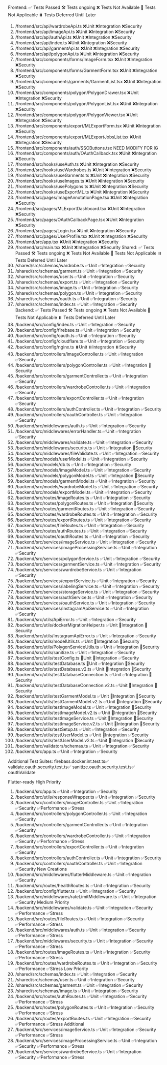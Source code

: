 Frontend:
✅ Tests Passed
🛠️ Tests ongoing
❌ Tests Not Available
🔔 Tests Not Applicable
⏸️ Tests Deferred Until Later    
1. /frontend/src/api/wardrobeApi.ts                         ❌Unit ❌Integration ❌Security
2. /frontend/src/api/imageApi.ts                            ❌Unit ❌Integration ❌Security
3. /frontend/src/api/authApi.ts                             ❌Unit ❌Integration ❌Security
4. /frontend/src/api/index.ts                               ❌Unit ❌Integration ❌Security
5. /frontend/src/api/garmentApi.ts                          ❌Unit ❌Integration ❌Security
6. /frontend/src/api/polygonApi.ts                          ❌Unit ❌Integration ❌Security
7. /frontend/src/components/forms/ImageForm.tsx             ❌Unit ❌Integration ❌Security
8. /frontend/src/components/forms/GarmentForm.tsx           ❌Unit ❌Integration ❌Security
9. /frontend/src/components/garments/GarmentList.tsx        ❌Unit ❌Integration ❌Security
10. /frontend/src/components/polygon/PolygonDrawer.tsx      ❌Unit ❌Integration ❌Security
11. /frontend/src/components/polygon/PolygonList.tsx        ❌Unit ❌Integration ❌Security
12. /frontend/src/components/polygon/PolygonViewer.tsx      ❌Unit ❌Integration ❌Security
13. /frontend/src/components/export/MLExportForm.tsx        ❌Unit ❌Integration ❌Security
14. /frontend/src/components/export/MLExportJobsList.tsx    ❌Unit ❌Integration ❌Security
15. /frontend/src/components/auth/SSOButtons.tsx NEED MODIFY FOR IG
16. /frontend/src/components/auth/OAuthCallback.tsx         ❌Unit ❌Integration ❌Security
17. /frontend/src/hooks/useAuth.ts                          ❌Unit ❌Integration ❌Security
18. /frontend/src/hooks/useWardrobes.ts                     ❌Unit ❌Integration ❌Security
19. /frontend/src/hooks/useGarments.ts                      ❌Unit ❌Integration ❌Security
20. /frontend/src/hooks/useImages.ts                        ❌Unit ❌Integration ❌Security
21. /frontend/src/hooks/usePolygons.ts                      ❌Unit ❌Integration ❌Security
22. /frontend/src/hooks/useExportML.ts                      ❌Unit ❌Integration ❌Security
23. /frontend/src/pages/ImageAnnotationPage.tsx             ❌Unit ❌Integration ❌Security
24. /frontend/src/pages/MLExportDashboard.tsx               ❌Unit ❌Integration ❌Security
25. /frontend/src/pages/OAuthCallbackPage.tsx               ❌Unit ❌Integration ❌Security
26. /frontend/src/pages/Login.tsx                           ❌Unit ❌Integration ❌Security
27. /frontend/src/pages/UserProfile.tsx                     ❌Unit ❌Integration ❌Security
28. /frontend/src/app.tsx                                   ❌Unit ❌Integration ❌Security
29. /frontend/src/main.tsx                                  ❌Unit ❌Integration ❌Security
Shared:
✅ Tests Passed
🛠️ Tests ongoing
❌ Tests Not Available
🔔 Tests Not Applicable
⏸️ Tests Deferred Until Later    
1. /shared/src/schemas/wardrobe.ts                          ✅Unit ✅Integration ✅Security
2. /shared/src/schemas/garment.ts                           ✅Unit ✅Integration ✅Security
3. /shared/src/schemas/user.ts                              ✅Unit ✅Integration ✅Security
4. /shared/src/schemas/export.ts                            ✅Unit ✅Integration ✅Security
5. /shared/src/schemas/image.ts                             ✅Unit ✅Integration ✅Security
6. /shared/src/schemas/polygon.ts                           ✅Unit ✅Integration ✅Security
7. /shared/src/schemas/oauth.ts                             ✅Unit ✅Integration ✅Security
8. /shared/src/schemas/index.ts                             ✅Unit ✅Integration ✅Security                          
Backend:
✅ Tests Passed
🛠️ Tests ongoing
❌ Tests Not Available
🔔 Tests Not Applicable
⏸️ Tests Deferred Until Later                                     
1.  /backend/src/config/index.ts                            ✅Unit ✅Integration ✅Security
2.  /backend/src/config/firebase.ts                         ✅Unit ✅Integration ✅Security
3.  /backend/src/config/oauth.ts                            ✅Unit ✅Integration ✅Security
4.  /backend/src/config/cloudflare.ts                       ✅Unit ✅Integration ✅Security
5.  /backend/src/config/nginx.ts                            ⏸️Unit ⏸️Integration ⏸️Security 
6.  /backend/src/controllers/imageController.ts             ✅Unit ✅Integration ✅Security 
7.  /backend/src/controllers/polygonController.ts           ✅Unit ✅Integration 🔔Security  
8.  /backend/src/controllers/garmentController.ts           ✅Unit ✅Integration ✅Security
9.  /backend/src/controllers/wardrobeController.ts          ✅Unit ✅Integration ✅Security
10. /backend/src/controllers/exportController.ts            ✅Unit ✅Integration ✅Security
11. /backend/src/controllers/authController.ts              ✅Unit ✅Integration ✅Security
12. /backend/src/controllers/oauthController.ts             ✅Unit ✅Integration ✅Security
13. /backend/src/middlewares/auth.ts                        ✅Unit ✅Integration ✅Security
14. /backend/src/middlewares/errorHandler.ts                ✅Unit ✅Integration ✅Security
15. /backend/src/middlewares/validate.ts                    ✅Unit ✅Integration ✅Security
16. /backend/src/middlewares/security.ts                    ✅Unit ✅Integration 🔔Security
17. /backend/src/middlewares/fileValidate.ts                ✅Unit ✅Integration ✅Security
18. /backend/src/models/userModel.ts                        ✅Unit ✅Integration ✅Security
19. /backend/src/models/db.ts                               ✅Unit ✅Integration ✅Security
20. /backend/src/models/imageModel.ts                       ✅Unit ✅Integration ✅Security
21. /backend/src/models/polygonModel.ts                     ✅Unit ✅Integration 🔔Security
22. /backend/src/models/garmentModel.ts                     ✅Unit ✅Integration ✅Security
23. /backend/src/models/wardrobeModel.ts                    ✅Unit ✅Integration ✅Security
24. /backend/src/models/exportModel.ts                      ✅Unit ✅Integration ✅Security
25. /backend/src/routes/imageRoutes.ts                      ✅Unit ✅Integration ✅Security
26. /backend/src/routes/polygonRoutes.ts                    ✅Unit ✅Integration 🔔Security
27. /backend/src/routes/garmentRoutes.ts                    ✅Unit ✅Integration ✅Security
28. /backend/src/routes/wardrobeRoutes.ts                   ✅Unit ✅Integration ✅Security
29. /backend/src/routes/exportRoutes.ts                     ✅Unit ✅Integration ✅Security
30. /backend/src/routes/fileRoutes.ts                       ✅Unit ✅Integration ✅Security
31. /backend/src/routes/authRoutes.ts                       ✅Unit ✅Integration ✅Security
32. /backend/src/routes/oauthRoutes.ts                      ✅Unit ✅Integration ✅Security
33. /backend/src/services/imageService.ts                   ✅Unit ✅Integration ✅Security
34. /backend/src/services/imageProcessingService.ts         ✅Unit ✅Integration ✅Security
35. /backend/src/services/polygonService.ts                 ✅Unit ✅Integration ✅Security
36. /backend/src/services/garmentService.ts                 ✅Unit ✅Integration ✅Security
37. /backend/src/services/wardrobeService.ts                ✅Unit ✅Integration ✅Security
38. /backend/src/services/exportService.ts                  ✅Unit ✅Integration ✅Security
39. /backend/src/services/labelingService.ts                ✅Unit ✅Integration ✅Security
40. /backend/src/services/storageService.ts                 ✅Unit ✅Integration ✅Security
41. /backend/src/services/authService.ts                    ✅Unit ✅Integration ✅Security
42. /backend/src/services/oauthService.ts                   ✅Unit ✅Integration ✅Security
43. /backend/src/services/InstagramApiService.ts            ✅Unit ✅Integration ✅Security
44. /backend/src/utils/ApiError.ts                          ✅Unit ✅Integration ✅Security
45. /backend/src/utils/dockerMigrationHelper.ts             ✅Unit 🔔Integration 🔔Security
46. /backend/src/utils/InstagramApiError.ts                 ✅Unit ✅Integration ✅Security
47. /backend/src/utils/modelUtils.ts                        ✅Unit 🔔Integration 🔔Security
48. /backend/src/utils/PolygonServiceUtils.ts               ✅Unit ✅Integration 🔔Security
49. /backend/src/utils/sanitize.ts                          ✅Unit ✅Integration ✅Security
50. /backend/src/utils/testConfig.ts                        🔔Unit 🔔Integration ✅Security
51. /backend/src/utils/testDatabase.ts                      🔔Unit ✅Integration 🔔Security
52. /backend/src/utils/testDatabase.v2.ts                   ✅Unit 🔔Integration 🔔Security
53. /backend/src/utils/testDatabaseConnection.ts            ✅Unit ✅Integration 🔔Security
54. /backend/src/utils/testDatabaseConnection.v2.ts         ✅Unit 🔔Integration 🔔Security
55. /backend/src/utils/testGarmentModel.ts                  ✅Unit 🔔Integration 🔔Security
56. /backend/src/utils/testGarmentModel.v2.ts               ✅Unit 🔔Integration 🔔Security
57. /backend/src/utils/testImageModel.ts                    ✅Unit ✅Integration 🔔Security
58. /backend/src/utils/testImageModel.v2.ts                 ✅Unit 🔔Integration 🔔Security
59. /backend/src/utils/testImageService.ts                  ✅Unit 🔔Integration 🔔Security
60. /backend/src/utils/testImageService.v2.ts               ✅Unit 🔔Integration 🔔Security
61. /backend/src/utils/testSetup.ts                         ✅Unit ✅Integration ✅Security
62. /backend/src/utils/testUserModel.ts                     ✅Unit 🔔Integration ✅Security
63. /backend/src/utils/testUserModel.v2.ts                  ✅Unit 🔔Integration 🔔Security
64. /backend/src/validators/schemas.ts                      ✅Unit ✅Integration ✅Security
65. /backend/src/app.ts                                     ✅Unit ✅Integration ✅Security

Additional Test Suites:
firebass.docker.int.test.ts✅
validate.oauth.security.test.ts✅
sanitize.oauth.security.test.ts✅
oauthValidate

Flutter-ready
High Priority
1.  /backend/src/app.ts                                     ✅Unit ✅Integration ✅Security
2.  /backend/src/utils/responseWrapper.ts                   ✅Unit ✅Integration ✅Security
3.  /backend/src/controllers/imageController.ts             ✅Unit ✅Integration ✅Security ✅Performance ✅Stress
4.  /backend/src/controllers/polygonController.ts           ✅Unit ✅Integration ✅Security  
5.  /backend/src/controllers/garmentController.ts           ✅Unit ✅Integration ✅Security
6.  /backend/src/controllers/wardrobeController.ts          ✅Unit ✅Integration ✅Security ✅Performance ✅Stress
7.  /backend/src/controllers/exportController.ts            ✅Unit ✅Integration ✅Security
8.  /backend/src/controllers/authController.ts              ✅Unit ✅Integration ✅Security
9.  /backend/src/controllers/oauthController.ts             ✅Unit ✅Integration ✅Security
New Creations
1.  /backend/src/middlewares/flutterMiddleware.ts           ✅Unit ✅Integration ✅Security
2.  /backend/src/routes/healthRoutes.ts                     ✅Unit ✅Integration ✅Security
3.  /backend/src/config/flutter.ts                          ✅Unit ✅Integration ✅Security
4.  /backend/src/middlewares/rateLimitMiddleware.ts         ✅Unit ✅Integration ✅Security
Medium Priority
10. /backend/src/middlewares/validate.ts                    ✅Unit ✅Integration ✅Security ✅Performance ✅Stress
11. /backend/src/routes/fileRoutes.ts                       ✅Unit ✅Integration ✅Security ✅Performance ✅Stress
12. /backend/src/middlewares/auth.ts                        ✅Unit ✅Integration ✅Security ✅Performance ✅Stress
13. /backend/src/middlewares/security.ts                    ✅Unit ✅Integration ✅Security ✅Performance ✅Stress
14. /backend/src/routes/imageRoutes.ts                      ✅Unit ✅Integration ✅Security ✅Performance ✅Stress
15. /backend/src/routes/wardrobeRoutes.ts                   ✅Unit ✅Integration ✅Security ✅Performance ✅Stress
Low Priority
16. /shared/src/schemas/index.ts                            ✅Unit ✅Integration ✅Security
17. /shared/src/schemas/user.ts                             ✅Unit ✅Integration ✅Security
18. /shared/src/schemas/garment.ts                          ✅Unit ✅Integration ✅Security
19. /shared/src/schemas/image.ts                            ✅Unit ✅Integration ✅Security
20. /backend/src/routes/authRoutes.ts                       ✅Unit ✅Integration ✅Security ✅Performance ✅Stress
21. /backend/src/routes/polygonRoutes.ts                    ✅Unit ✅Integration ✅Security ✅Performance ✅Stress
22. /backend/src/routes/exportRoutes.ts                     ✅Unit ✅Integration ✅Security ✅Performance ✅Stress
Additional
23. /backend/src/services/imageService.ts                   ✅Unit ✅Integration ✅Security ✅Performance ✅Stress
24. /backend/src/services/imageProcessingService.ts         ✅Unit ✅Integration ✅Security ✅Performance ✅Stress
25. /backend/src/services/wardrobeService.ts                ✅Unit ✅Integration ✅Security ✅Performance ✅Stress